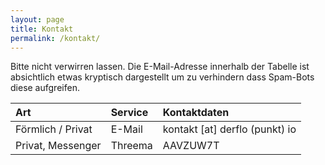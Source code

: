 ```yaml
---
layout: page
title: Kontakt
permalink: /kontakt/
---
```


Bitte nicht verwirren lassen. Die E-Mail-Adresse innerhalb der Tabelle ist absichtlich etwas kryptisch dargestellt um zu verhindern dass Spam-Bots diese aufgreifen.

|Art|Service|Kontaktdaten|
|:--|:--|:--|
|Förmlich / Privat|E-Mail|kontakt [at] derflo (punkt) io|
|Privat, Messenger|Threema|AAVZUW7T|
